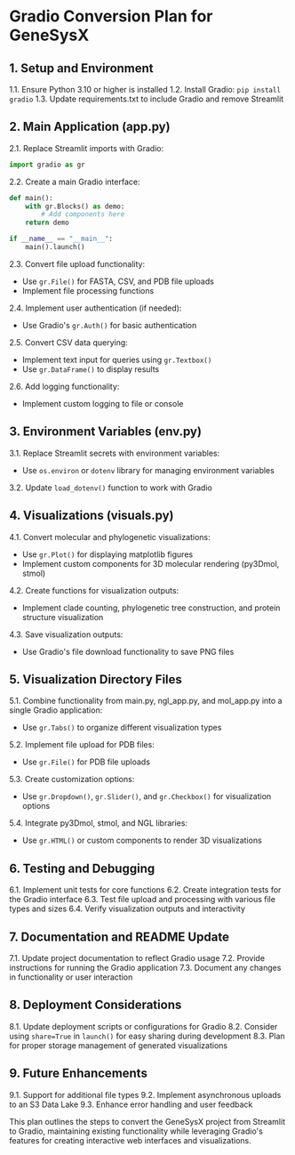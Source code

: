 # Gradio Conversion Plan for GeneSysX

## 1. Setup and Environment

1.1. Ensure Python 3.10 or higher is installed
1.2. Install Gradio: `pip install gradio`
1.3. Update requirements.txt to include Gradio and remove Streamlit

## 2. Main Application (app.py)

2.1. Replace Streamlit imports with Gradio:
   ```python
   import gradio as gr
   ```

2.2. Create a main Gradio interface:
   ```python
   def main():
       with gr.Blocks() as demo:
           # Add components here
       return demo

   if __name__ == "__main__":
       main().launch()
   ```

2.3. Convert file upload functionality:
   - Use `gr.File()` for FASTA, CSV, and PDB file uploads
   - Implement file processing functions

2.4. Implement user authentication (if needed):
   - Use Gradio's `gr.Auth()` for basic authentication

2.5. Convert CSV data querying:
   - Implement text input for queries using `gr.Textbox()`
   - Use `gr.DataFrame()` to display results

2.6. Add logging functionality:
   - Implement custom logging to file or console

## 3. Environment Variables (env.py)

3.1. Replace Streamlit secrets with environment variables:
   - Use `os.environ` or `dotenv` library for managing environment variables

3.2. Update `load_dotenv()` function to work with Gradio

## 4. Visualizations (visuals.py)

4.1. Convert molecular and phylogenetic visualizations:
   - Use `gr.Plot()` for displaying matplotlib figures
   - Implement custom components for 3D molecular rendering (py3Dmol, stmol)

4.2. Create functions for visualization outputs:
   - Implement clade counting, phylogenetic tree construction, and protein structure visualization

4.3. Save visualization outputs:
   - Use Gradio's file download functionality to save PNG files

## 5. Visualization Directory Files

5.1. Combine functionality from main.py, ngl_app.py, and mol_app.py into a single Gradio application:
   - Use `gr.Tabs()` to organize different visualization types

5.2. Implement file upload for PDB files:
   - Use `gr.File()` for PDB file uploads

5.3. Create customization options:
   - Use `gr.Dropdown()`, `gr.Slider()`, and `gr.Checkbox()` for visualization options

5.4. Integrate py3Dmol, stmol, and NGL libraries:
   - Use `gr.HTML()` or custom components to render 3D visualizations

## 6. Testing and Debugging

6.1. Implement unit tests for core functions
6.2. Create integration tests for the Gradio interface
6.3. Test file upload and processing with various file types and sizes
6.4. Verify visualization outputs and interactivity

## 7. Documentation and README Update

7.1. Update project documentation to reflect Gradio usage
7.2. Provide instructions for running the Gradio application
7.3. Document any changes in functionality or user interaction

## 8. Deployment Considerations

8.1. Update deployment scripts or configurations for Gradio
8.2. Consider using `share=True` in `launch()` for easy sharing during development
8.3. Plan for proper storage management of generated visualizations

## 9. Future Enhancements

9.1. Support for additional file types
9.2. Implement asynchronous uploads to an S3 Data Lake
9.3. Enhance error handling and user feedback

This plan outlines the steps to convert the GeneSysX project from Streamlit to Gradio, maintaining existing functionality while leveraging Gradio's features for creating interactive web interfaces and visualizations.
